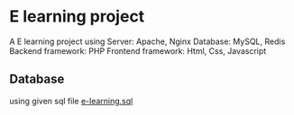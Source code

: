 # E learning project
A E learning project using 
Server: Apache, Nginx
Database: MySQL, Redis
Backend framework: PHP
Frontend framework: Html, Css, Javascript
## Database
using given sql file [e-learning.sql](doc:e-learning.sql)


